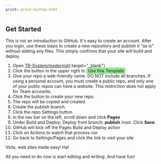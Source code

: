 ```yaml
---
print: print-button.html
---
```


## Get Started
This is not an introduction to GitHub. It's easy to create an account. After you login, use these steps to create a new repository and publish it "as is" without editing any files. This simply confirms that your site will build and deploy.

1. Open [TR-System/modernist](https://github.com/tr-systems/modernist){:target="_blank"}
2. Click the button in the upper right to <span style="border:2px solid silver;border-radius:6px;padding:0 4px;background-color:lightgreen;">Use this Template</span>
3. Give your repo a web-friendly name. DO NOT include all branches. If using a personal account, you must create a public repo, and only one of your public repos can have a website. This restriction does not apply for Team accounts.
4. Click the button to create your new repo.
5. The repo will be copied and created.
6. Create the publish branch.
7. Click the repo Settings button
8. In the nav bar on the left, scroll down and click **Pages**
9. Under Build and Deploy: Deploy from branch: **publish** /root. Click **Save**.
10. GitHub will kick off the Pages Build and Deploy action
11. Click on Actions to watch that process run
12. Go back to Settings/Pages and click the link to visit your site

Voila, web sites made easy! Ha!

All you need to do now is start editing and writing. And have fun!
